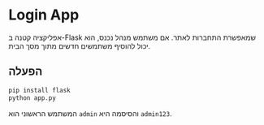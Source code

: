 # Login App

אפליקציה קטנה ב-Flask שמאפשרת התחברות לאתר. אם משתמש מנהל נכנס, הוא יכול להוסיף משתמשים חדשים מתוך מסך הבית.

## הפעלה

```bash
pip install flask
python app.py
```

המשתמש הראשוני הוא `admin` והסיסמה היא `admin123`.

